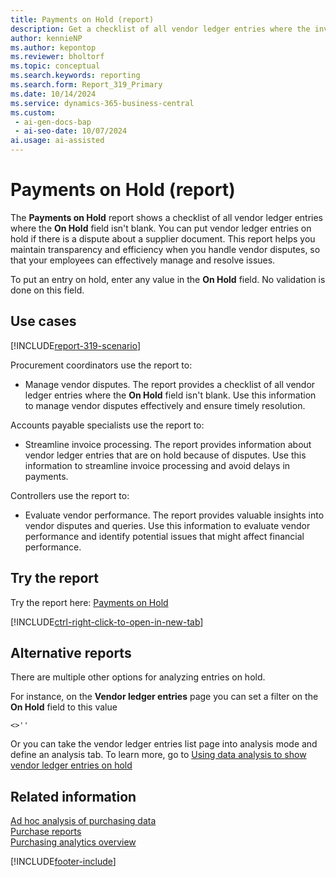 ```yaml
---
title: Payments on Hold (report)
description: Get a checklist of all vendor ledger entries where the invoice is in dispute and the On Hold field isn't blank.
author: kennieNP
ms.author: kepontop
ms.reviewer: bholtorf
ms.topic: conceptual
ms.search.keywords: reporting
ms.search.form: Report_319_Primary
ms.date: 10/14/2024
ms.service: dynamics-365-business-central
ms.custom:
 - ai-gen-docs-bap
 - ai-seo-date: 10/07/2024
ai.usage: ai-assisted
---
```


# Payments on Hold (report)

The **Payments on Hold** report shows a checklist of all vendor ledger entries where the **On Hold** field isn't blank. You can put vendor ledger entries on hold if there is a dispute about a supplier document. This report helps you maintain transparency and efficiency when you handle vendor disputes, so that your employees can effectively manage and resolve issues.

To put an entry on hold, enter any value in the **On Hold** field. No validation is done on this field.

## Use cases

[!INCLUDE[report-319-scenario](../includes/report-319-scenario-include.md)]

<!-- 
Prompt
Below is a report in an ERP system. Provide 3-4 use cases for different personas working with procurement.
Format like this:    
  
As a <persona>, use the report to    
* use case 1  
* use case 2    

Do not capitalize the persona names. 

## Report description
Shows vendor ledger entries where the On Hold field isn't blank.

### What the report does
Vendor ledger entries may be placed on On Hold, if there is a dispute/query about the supplier document. To place any entry On Hold, enter a non-blank value as there is no validation on this field.

This report will then allow you to print a checklist of all vendor ledger entries where the On Hold field isn't blank.

### Use cases
Print a checklist of all vendor ledger entries where the invoice is in dispute and the On Hold field isn't blank.

Please include your data sources and URLs
 -->

Procurement coordinators use the report to:

* Manage vendor disputes. The report provides a checklist of all vendor ledger entries where the **On Hold** field isn't blank. Use this information to manage vendor disputes effectively and ensure timely resolution.

Accounts payable specialists use the report to:

* Streamline invoice processing. The report provides information about vendor ledger entries that are on hold because of disputes. Use this information to streamline invoice processing and avoid delays in payments.

Controllers use the report to:

* Evaluate vendor performance. The report provides valuable insights into vendor disputes and queries. Use this information to evaluate vendor performance and identify potential issues that might affect financial performance.

## Try the report

Try the report here: [Payments on Hold](https://businesscentral.dynamics.com?report=319)

[!INCLUDE[ctrl-right-click-to-open-in-new-tab](../includes/ctrl-right-click-to-open-in-new-tab.md)]

## Alternative reports

There are multiple other options for analyzing entries on hold. 

For instance, on the **Vendor ledger entries** page you can set a filter on the **On Hold** field to this value
``` Filter
<>''
```


Or you can take the vendor ledger entries list page into analysis mode and define an analysis tab. To learn more, go to
[Using data analysis to show vendor ledger entries on hold](../ad-hoc-analysis-purchasing.md#example-finance-accounts-payable---vendor-ledger-entries-on-hold)


## Related information

[Ad hoc analysis of purchasing data](../ad-hoc-analysis-purchasing.md)  
[Purchase reports](../purchase-reports.md)  
[Purchasing analytics overview](../purchasing-analytics-overview.md)  

[!INCLUDE[footer-include](../includes/footer-banner.md)]
